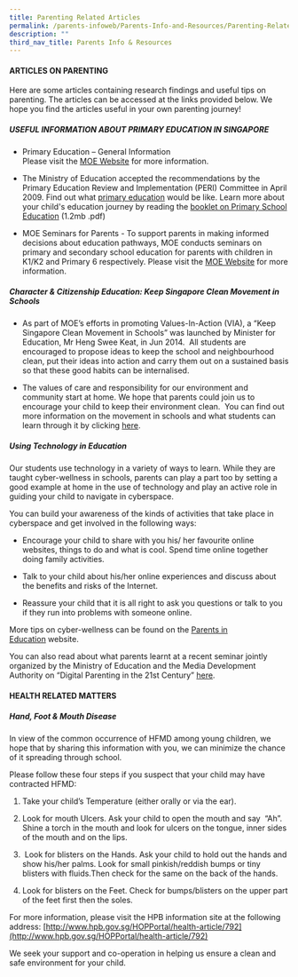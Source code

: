 ```yaml
---
title: Parenting Related Articles
permalink: /parents-infoweb/Parents-Info-and-Resources/Parenting-Related-Articles
description: ""
third_nav_title: Parents Info & Resources
---
```

#### ARTICLES ON PARENTING  

Here are some articles containing research findings and useful tips on parenting. The articles can be accessed at the links provided below. We hope you find the articles useful in your own parenting journey!

##### USEFUL INFORMATION ABOUT PRIMARY EDUCATION IN SINGAPORE

*   Primary Education – General Information  
    Please visit the [MOE Website](http://moe.gov.sg/education/primary/) for more information.
*   The Ministry of Education accepted the recommendations by the Primary Education Review and Implementation (PERI) Committee in April 2009. Find out what [primary education](http://www.primaryeducation.sg/) would be like. Learn more about your child's education journey by reading the [booklet on Primary School Education](http://moe.gov.sg/education/primary/files/primary-school-education-booklet.pdf) (1.2mb .pdf)  
    
*   MOE Seminars for Parents - To support parents in making informed decisions about education pathways, MOE conducts seminars on primary and secondary school education for parents with children in K1/K2 and Primary 6 respectively. Please visit the [MOE Website](http://moe.gov.sg/education/primary/) for more information.

  

##### Character & Citizenship Education: Keep Singapore Clean Movement in Schools

*   As part of MOE’s efforts in promoting Values-In-Action (VIA), a “Keep Singapore Clean Movement in Schools” was launched by Minister for Education, Mr Heng Swee Keat, in Jun 2014.  All students are encouraged to propose ideas to keep the school and neighbourhood clean, put their ideas into action and carry them out on a sustained basis so that these good habits can be internalised.   
    
*   The values of care and responsibility for our environment and community start at home. We hope that parents could join us to encourage your child to keep their environment clean.  You can find out more information on the movement in schools and what students can learn through it by clicking [here](http://www.moe.gov.sg/media/press/2014/07/keep-singapore-clean-movement-in-schools.php).  
    

  

##### Using Technology in Education

Our students use technology in a variety of ways to learn. While they are taught cyber-wellness in schools, parents can play a part too by setting a good example at home in the use of technology and play an active role in guiding your child to navigate in cyberspace.  
  
You can build your awareness of the kinds of activities that take place in cyberspace and get involved in the following ways:  

*   Encourage your child to share with you his/ her favourite online websites, things to do and what is cool. Spend time online together doing family activities.  
    
*   Talk to your child about his/her online experiences and discuss about the benefits and risks of the Internet.   
    
*   Reassure your child that it is all right to ask you questions or talk to you if they run into problems with someone online.  
    

More tips on cyber-wellness can be found on the [Parents in Education](http://parents-in-education.moe.gov.sg/resources-and-references/how-can-i-support-my-child-s-growth-and-development/cyber-wellness/tips-and-advice-for-parents) website.  
  
You can also read about what parents learnt at a recent seminar jointly organized by the Ministry of Education and the Media Development Authority on “Digital Parenting in the 21st Century” [here](http://schoolbag.sg/story/digital-parenting-in-the-21st-century).  
  

#### HEALTH RELATED MATTERS

##### Hand, Foot & Mouth Disease

In view of the common occurrence of HFMD among young children, we hope that by sharing this information with you, we can minimize the chance of it spreading through school.

  

Please follow these four steps if you suspect that your child may have contracted HFMD:

  

1.  Take your child’s Temperature (either orally or via the ear).  
    
2.  Look for mouth Ulcers. Ask your child to open the mouth and say  “Ah”. Shine a torch in the mouth and look for ulcers on the tongue, inner sides of the mouth and on the lips.
3.   Look for blisters on the Hands. Ask your child to hold out the hands and show his/her palms. Look for small pinkish/reddish bumps or tiny blisters with fluids.Then check for the same on the back of the hands.
4.  Look for blisters on the Feet. Check for bumps/blisters on the upper part of the feet first then the soles.

  
For more information, please visit the HPB information site at the following address: [http://www.hpb.gov.sg/HOPPortal/health-article/792](http://www.hpb.gov.sg/HOPPortal/health-article/792)

  

We seek your support and co-operation in helping us ensure a clean and safe environment for your child.
